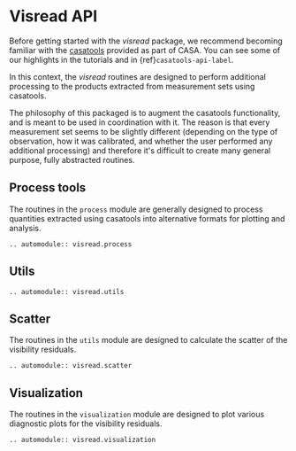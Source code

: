 # Visread API

Before getting started with the *visread* package, we recommend becoming familiar with the [casatools](https://casadocs.readthedocs.io/en/stable/api/casatools.html) provided as part of CASA. You can see some of our highlights in the tutorials and in {ref}`casatools-api-label`.

In this context, the *visread* routines are designed to perform additional processing to the products extracted from measurement sets using casatools.

The philosophy of this packaged is to augment the casatools functionality, and is meant to be used in coordination with it. The reason is that every measurement set seems to be slightly different (depending on the type of observation, how it was calibrated, and whether the user performed any additional processing) and therefore it's difficult to create many general purpose, fully abstracted routines.

## Process tools

The routines in the `process` module are generally designed to process quantities extracted using casatools into alternative formats for plotting and analysis.

```{eval-rst}
.. automodule:: visread.process
```

## Utils

```{eval-rst}
.. automodule:: visread.utils
```

## Scatter

The routines in the `utils` module are designed to calculate the scatter of the visibility residuals.

```{eval-rst}
.. automodule:: visread.scatter
```

## Visualization

The routines in the `visualization` module are designed to plot various diagnostic plots for the visibility residuals.

```{eval-rst}
.. automodule:: visread.visualization
```
